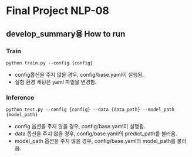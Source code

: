 # Final Project NLP-08

## develop_summary용 How to run

### Train
```commandLine
python train.py --config {config}
```
- config옵션을 주지 않을 경우, config/base.yaml이 실행됨.
- 실험 환경 세팅은 yaml 파일을 변경함.

### Inference
```commandLine
python test.py --config {config} --data {data_path} --model_path {model_path}
```
- config 옵션을 주지 않을 경우, config/base.yaml이 실행됨.
- data 옵션을 주지 않을 경우, config/base.yaml의 predict_path를 불러옴.
- model_path 옵션을 주지 않을 경우, config/base.yaml의 model_path를 불러옴.